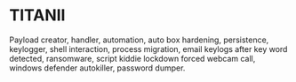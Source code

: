 # TITANII
Payload creator, handler, automation, auto box hardening, persistence, keylogger, shell interaction, process migration, email keylogs after key word detected, ransomware, script kiddie lockdown forced webcam call, windows defender autokiller, password dumper.
